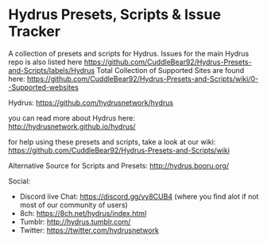 # Hydrus Presets, Scripts & Issue Tracker
A collection of presets and scripts for Hydrus.
Issues for the main Hydrus repo is also listed here https://github.com/CuddleBear92/Hydrus-Presets-and-Scripts/labels/Hydrus
Total Collection of Supported Sites are found here: https://github.com/CuddleBear92/Hydrus-Presets-and-Scripts/wiki/0--Supported-websites

Hydrus: https://github.com/hydrusnetwork/hydrus

you can read more about Hydrus here: http://hydrusnetwork.github.io/hydrus/

for help using these presets and scripts, take a look at our wiki: https://github.com/CuddleBear92/Hydrus-Presets-and-Scripts/wiki

Alternative Source for Scripts and Presets: http://hydrus.booru.org/


Social:
* Discord live Chat: https://discord.gg/vy8CUB4 (where you find alot if not most of our community of users)
* 8ch: https://8ch.net/hydrus/index.html
* Tumblr: http://hydrus.tumblr.com/
* Twitter: https://twitter.com/hydrusnetwork
